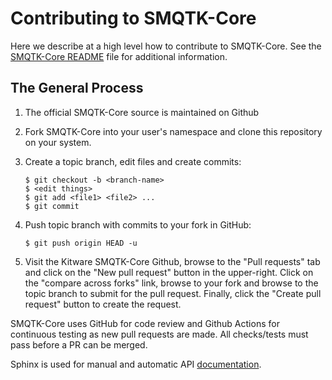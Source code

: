 # Contributing to SMQTK-Core

Here we describe at a high level how to contribute to SMQTK-Core.
See the [SMQTK-Core README] file for additional information.


## The General Process

1.  The official SMQTK-Core source is maintained on Github

2.  Fork SMQTK-Core into your user's namespace and clone this repository
    on your system.

3.  Create a topic branch, edit files and create commits:

        $ git checkout -b <branch-name>
        $ <edit things>
        $ git add <file1> <file2> ...
        $ git commit

4.  Push topic branch with commits to your fork in GitHub:

        $ git push origin HEAD -u

5.  Visit the Kitware SMQTK-Core Github, browse to the "Pull requests" tab
    and click on the "New pull request" button in the upper-right.
    Click on the "compare across forks" link, browse to your fork and browse to
    the topic branch to submit for the pull request.
    Finally, click the "Create pull request" button to create the request.


SMQTK-Core uses GitHub for code review and Github Actions for continuous testing as new
pull requests are made.
All checks/tests must pass before a PR can be merged.

Sphinx is used for manual and automatic API [documentation].


[SMQTK-Core README]: README.md
[documentation]: docs/
